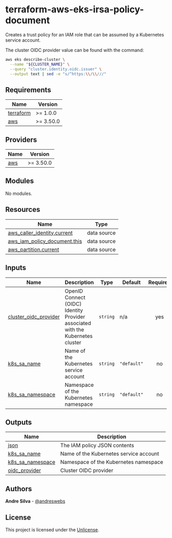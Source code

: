 [//]: # (BEGIN_TF_DOCS)
# terraform-aws-eks-irsa-policy-document

Creates a trust policy for an IAM role that can be assumed by
a Kubernetes service account.

The cluster OIDC provider value can be found with the
command:

```sh
aws eks describe-cluster \
  --name "${CLUSTER_NAME}" \
  --query "cluster.identity.oidc.issuer" \
  --output text | sed -e "s/^https:\\/\\///"
```

## Requirements

| Name | Version |
|------|---------|
| <a name="requirement_terraform"></a> [terraform](#requirement\_terraform) | >= 1.0.0 |
| <a name="requirement_aws"></a> [aws](#requirement\_aws) | >= 3.50.0 |

## Providers

| Name | Version |
|------|---------|
| <a name="provider_aws"></a> [aws](#provider\_aws) | >= 3.50.0 |

## Modules

No modules.

## Resources

| Name | Type |
|------|------|
| [aws_caller_identity.current](https://registry.terraform.io/providers/hashicorp/aws/latest/docs/data-sources/caller_identity) | data source |
| [aws_iam_policy_document.this](https://registry.terraform.io/providers/hashicorp/aws/latest/docs/data-sources/iam_policy_document) | data source |
| [aws_partition.current](https://registry.terraform.io/providers/hashicorp/aws/latest/docs/data-sources/partition) | data source |

## Inputs

| Name | Description | Type | Default | Required |
|------|-------------|------|---------|:--------:|
| <a name="input_cluster_oidc_provider"></a> [cluster\_oidc\_provider](#input\_cluster\_oidc\_provider) | OpenID Connect (OIDC) Identity Provider associated with the Kubernetes cluster | `string` | n/a | yes |
| <a name="input_k8s_sa_name"></a> [k8s\_sa\_name](#input\_k8s\_sa\_name) | Name of the Kubernetes service account | `string` | `"default"` | no |
| <a name="input_k8s_sa_namespace"></a> [k8s\_sa\_namespace](#input\_k8s\_sa\_namespace) | Namespace of the Kubernetes namespace | `string` | `"default"` | no |

## Outputs

| Name | Description |
|------|-------------|
| <a name="output_json"></a> [json](#output\_json) | The IAM policy JSON contents |
| <a name="output_k8s_sa_name"></a> [k8s\_sa\_name](#output\_k8s\_sa\_name) | Name of the Kubernetes service account |
| <a name="output_k8s_sa_namespace"></a> [k8s\_sa\_namespace](#output\_k8s\_sa\_namespace) | Namespace of the Kubernetes namespace |
| <a name="output_oidc_provider"></a> [oidc\_provider](#output\_oidc\_provider) | Cluster OIDC provider |

[//]: # (END_TF_DOCS)

## Authors

**Andre Silva** - [@andreswebs](https://github.com/andreswebs)

## License

This project is licensed under the [Unlicense](UNLICENSE.md).
